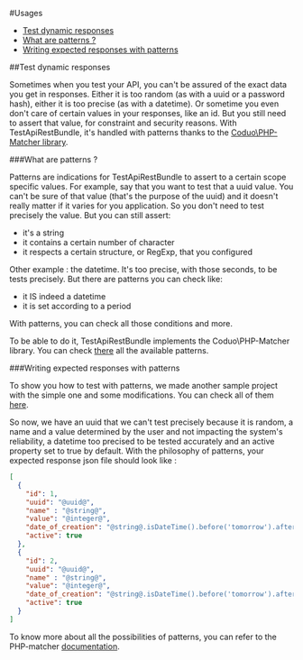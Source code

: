 #Usages

* [Test dynamic responses](#markdown-header-test-dynamic-responses)
* [What are patterns ?](#markdown-header-what-are-patterns)
* [Writing expected responses with patterns](#markdown-header-writing-expected-responses-with-patterns)
    
##Test dynamic responses

Sometimes when you test your API, you can't be assured of the exact data you get in responses. Either it is too random (as with a uuid or a password hash), either it is too precise (as with a datetime). Or sometime you even don't care of certain values in your responses, like an id. But you still need to assert that value, for constraint and security reasons. With TestApiRestBundle, it's handled with patterns thanks to the [Coduo\PHP-Matcher library](https://github.com/coduo/php-matcher). 

###What are patterns ?

Patterns are indications for TestApiRestBundle to assert to a certain scope specific values. For example, say that you want to test that a uuid value. You can't be sure of that value (that's the purpose of the uuid) and it doesn't really matter if it varies for you application. So you don't need to test precisely the value. But you can still assert:
* it's a string
* it contains a certain number of character
* it respects a certain structure, or RegExp, that you configured

Other example : the datetime. It's too precise, with those seconds, to be tests precisely. But there are patterns you can check like:
* it IS indeed a datetime
* it is set according to a period

With patterns, you can check all those conditions and more.

To be able to do it, TestApiRestBundle implements the Coduo\PHP-Matcher library. You can check [there](https://github.com/coduo/php-matcher) all the available patterns.

###Writing expected responses with patterns

To show you how to test with patterns, we made another sample project with the simple one and some modifications. You can check all of them [here](../Tests/sampleProject/src/PatternBundle/).

So now, we have an uuid that we can't test precisely because it is random, a name and a value determined by the user and not impacting the system's reliability, a datetime too precised to be tested accurately and an active property set to true by default. With the philosophy of patterns, your expected response json file should look like :
         
```json
[
  {
    "id": 1,
    "uuid": "@uuid@",
    "name" : "@string@",
    "value": "@integer@",
    "date_of_creation": "@string@.isDateTime().before('tomorrow').after('yesterday')",
    "active": true
  },
  {
    "id": 2,
    "uuid": "@uuid@",
    "name" : "@string@",
    "value": "@integer@",
    "date_of_creation": "@string@.isDateTime().before('tomorrow').after('yesterday')",
    "active": true
  }
]
```

To know more about all the possibilities of patterns, you can refer to the PHP-matcher [documentation](https://github.com/coduo/php-matcher).